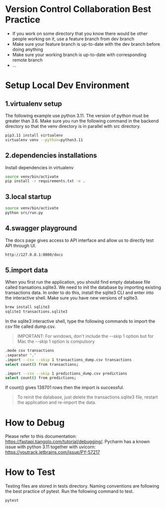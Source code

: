 # Version Control Collaboration Best Practice
* If you work on some directory that you know there would be other people working on it, use a feature branch from dev branch
* Make sure your feature branch is up-to-date with the dev branch before doing anything
* Make sure your working branch is up-to-date with corresponding remote branch
* ...


# Setup Local Dev Environment

## 1.virtualenv setup
The following example use python 3.11. The version of python must be greater than 3.6.
Make sure you run the following command in the backend directory so that the venv directory is in parallel with src directory.
```bash
pip3.11 install virtualenv
virtualenv venv --python=python3.11
```

## 2.dependencies installations
Install dependencies in virtualenv
```bash
source venv/bin/activate
pip install -r requirements.txt -e .
```

## 3.local startup
```bash
source venv/bin/activate
python src/run.py
```

## 4.swagger playground
The docs page gives access to API interface and allow us to directly test API through UI.
```bash
http://127.0.0.1:8000/docs
```

## 5.import data
When you first run the application, you should find empty database file called transations.sqlite3. 
We need to init the database by importing existing transactions data.
In order to do this, install the sqlite3 CLI and enter into the interactive shell.
Make sure you have new versions of sqlite3.

```bash
brew install sqlite3
sqlite3 transactions.sqlite3
```

In the sqlite3 interactive shell, type the following commands to import the csv file called dump.csv.
> IMPORTANT: For windows, don't include the --skip 1 option but for Mac the --skip 1 option is compulsory
```bash
.mode csv transactions
.separator ","
.import --csv --skip 1 transactions_dump.csv transactions
select count() from transactions;

.import --csv --skip 1 predictions_dump.csv predictions
select count() from predictions;
```
If count() gives 138701 rows then the import is successful.

> To reinit the database, just delete the transactions.sqlite3 file, restart the application and re-import the data.


# How to Debug
Please refer to this documentation: https://fastapi.tiangolo.com/tutorial/debugging/. 
Pycharm has a known issue with python 3.11 together with uvicorn: https://youtrack.jetbrains.com/issue/PY-57217

# How to Test
Testing files are stored in tests directory. Naming conventions are following the best practice of pytest.
Run the following command to test.
```bash
pytest
```
